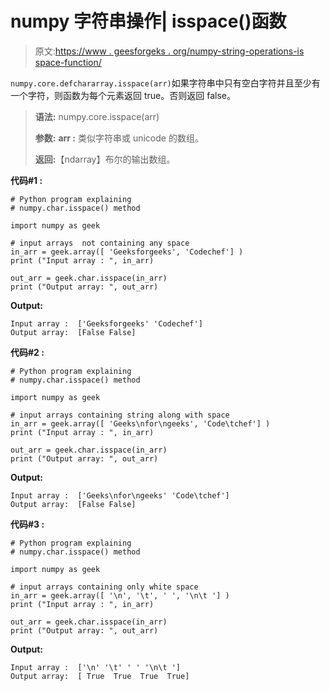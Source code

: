 # numpy 字符串操作| isspace()函数

> 原文:[https://www . geesforgeks . org/numpy-string-operations-is space-function/](https://www.geeksforgeeks.org/numpy-string-operations-isspace-function/)

`numpy.core.defchararray.isspace(arr)`如果字符串中只有空白字符并且至少有一个字符，则函数为每个元素返回 true。否则返回 false。

> **语法:** numpy.core.isspace(arr)
> 
> **参数:**
> **arr :** 类似字符串或 unicode 的数组。
> 
> **返回:**【ndarray】布尔的输出数组。

**代码#1 :**

```
# Python program explaining
# numpy.char.isspace() method 

import numpy as geek

# input arrays  not containing any space
in_arr = geek.array([ 'Geeksforgeeks', 'Codechef'] )
print ("Input array : ", in_arr) 

out_arr = geek.char.isspace(in_arr)
print ("Output array: ", out_arr)
```

**Output:**

```
Input array :  ['Geeksforgeeks' 'Codechef']
Output array:  [False False]

```

**代码#2 :**

```
# Python program explaining
# numpy.char.isspace() method 

import numpy as geek

# input arrays containing string along with space
in_arr = geek.array([ 'Geeks\nfor\ngeeks', 'Code\tchef'] )
print ("Input array : ", in_arr) 

out_arr = geek.char.isspace(in_arr)
print ("Output array: ", out_arr)
```

**Output:**

```
Input array :  ['Geeks\nfor\ngeeks' 'Code\tchef']
Output array:  [False False]

```

**代码#3 :**

```
# Python program explaining
# numpy.char.isspace() method 

import numpy as geek

# input arrays containing only white space
in_arr = geek.array([ '\n', '\t', ' ', '\n\t '] )
print ("Input array : ", in_arr) 

out_arr = geek.char.isspace(in_arr)
print ("Output array: ", out_arr)
```

**Output:**

```
Input array :  ['\n' '\t' ' ' '\n\t ']
Output array:  [ True  True  True  True]

```